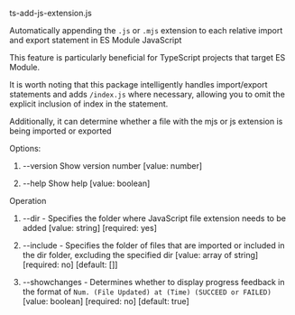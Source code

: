 ts-add-js-extension.js

Automatically appending the `.js` or `.mjs` extension to each relative import and export statement in ES Module JavaScript

This feature is particularly beneficial for TypeScript projects that target ES Module.

It is worth noting that this package intelligently handles import/export statements and adds `/index.js` where necessary,
allowing you to omit the explicit inclusion of index in the statement.

Additionally, it can determine whether a file with the mjs or js extension is being imported or exported

Options:

1. --version Show version number
   [value: number]

2. --help Show help
   [value: boolean]

Operation

1. --dir - Specifies the folder where JavaScript file extension needs to be added
   [value: string] [required: yes]

2. --include - Specifies the folder of files that are imported or included in the dir folder, excluding the specified dir
   [value: array of string] [required: no] [default: []]

3. --showchanges - Determines whether to display progress feedback in the format of `Num. (File Updated) at (Time) (SUCCEED or FAILED)`
   [value: boolean] [required: no] [default: true]
